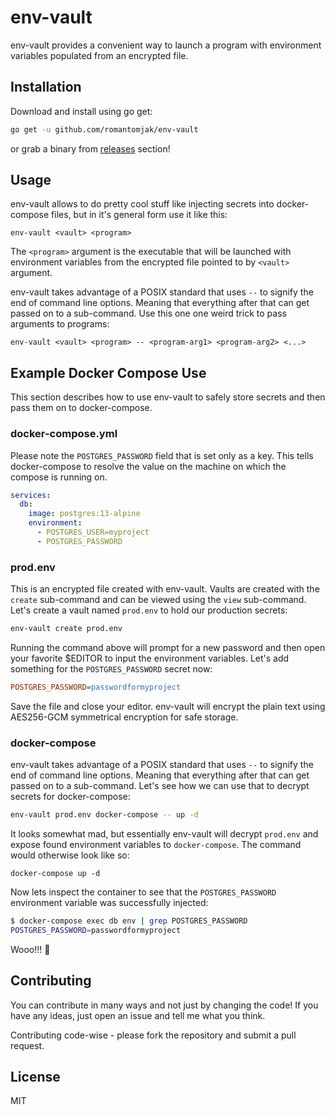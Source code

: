 # env-vault

env-vault provides a convenient way to launch a program
with environment variables populated from an encrypted file.

## Installation

Download and install using go get:

```sh
go get -u github.com/romantomjak/env-vault
```

or grab a binary from [releases](https://github.com/romantomjak/env-vault/releases/latest) section!

## Usage

env-vault allows to do pretty cool stuff like injecting secrets into docker-compose files, but in it's general form use it like this:

```
env-vault <vault> <program>
```

The `<program>` argument is the executable that will be launched with environment variables from the encrypted file pointed to by `<vault>` argument.

env-vault takes advantage of a POSIX standard that uses `--` to signify the end of command line options. Meaning that everything after that can get passed on to a sub-command. Use this one one weird trick to pass arguments to programs:

```
env-vault <vault> <program> -- <program-arg1> <program-arg2> <...>
```

## Example Docker Compose Use

This section describes how to use env-vault to safely store secrets and then pass them on to docker-compose.

### docker-compose.yml

Please note the `POSTGRES_PASSWORD` field that is set only as a key. This tells docker-compose to resolve the value on the machine on which the compose is running on.

```yml
services:
  db:
    image: postgres:13-alpine
    environment:
      - POSTGRES_USER=myproject
      - POSTGRES_PASSWORD
```

### prod.env

This is an encrypted file created with env-vault. Vaults are created with the `create` sub-command and can be viewed using the `view` sub-command. Let's create a vault named `prod.env` to hold our production secrets:

```sh
env-vault create prod.env
```

Running the command above will prompt for a new password and then open your favorite $EDITOR to input the environment variables. Let's add something for the `POSTGRES_PASSWORD` secret now:

```ini
POSTGRES_PASSWORD=passwordformyproject
```

Save the file and close your editor. env-vault will encrypt the plain text using AES256-GCM symmetrical encryption for safe storage.

### docker-compose

env-vault takes advantage of a POSIX standard that uses `--` to signify the end of command line options. Meaning that everything after that can get passed on to a sub-command. Let's see how we can use that to decrypt secrets for docker-compose:

```sh
env-vault prod.env docker-compose -- up -d
```

It looks somewhat mad, but essentially env-vault will decrypt `prod.env` and expose found environment variables to
`docker-compose`. The command would otherwise look like so:

```
docker-compose up -d
```

Now lets inspect the container to see that the `POSTGRES_PASSWORD` environment variable was successfully injected:

```sh
$ docker-compose exec db env | grep POSTGRES_PASSWORD
POSTGRES_PASSWORD=passwordformyproject
```

Wooo!!! :rocket:

## Contributing

You can contribute in many ways and not just by changing the code! If you have
any ideas, just open an issue and tell me what you think.

Contributing code-wise - please fork the repository and submit a pull request.

## License

MIT
